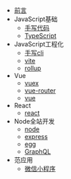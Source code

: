 * [前言](README)
* JavaScript基础
    * [手写代码](custom/)
    * [TypeScript](01_base/ts/)
* JavaScript工程化
    * [手写cli](02_engine/cli/)
    * [vite](02_engine/vite/)
    * [rollup](02_engine/rollup/)
* Vue
    * [vuex](03_vue/vuex/)
    * [vue-router](03_vue/router/)
    * [vue](03_vue/vue/)
* React
    * [react](04_react)
* Node全站开发
    * [node](05_node/base/)
    * [express](05_node/express/)
    * [egg](05_node/egg/)
    * [GraphQL](05_node/graphQL/)
* 范应用
    * [微信小程序](06_extensive/mini/)
